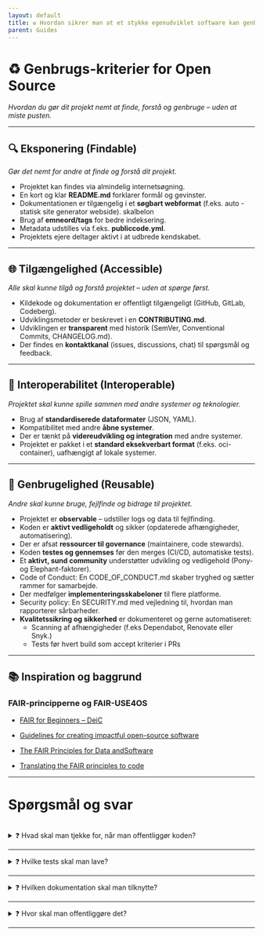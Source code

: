 ```yaml
---
layout: default
title: ♻️ Hvordan sikrer man at et stykke egenudviklet software kan genbruges?
parent: Guides
---
```


# ♻️ Genbrugs-kriterier for Open Source  
*Hvordan du gør dit projekt nemt at finde, forstå og genbruge – uden at miste pusten.*

---

## 🔍 Eksponering (Findable)  
*Gør det nemt for andre at finde og forstå dit projekt.*

- Projektet kan findes via almindelig internetsøgning.
- En kort og klar **README.md** forklarer formål og gevinster.
- Dokumentationen er tilgængelig i et **søgbart webformat** (f.eks. auto - statisk site generator webside). skalbelon
- Brug af **emneord/tags** for bedre indeksering.
- Metadata udstilles via f.eks. **publiccode.yml**.
- Projektets ejere deltager aktivt i at udbrede kendskabet.

---

## 🌐 Tilgængelighed (Accessible)  
*Alle skal kunne tilgå og forstå projektet – uden at spørge først.*

- Kildekode og dokumentation er offentligt tilgængeligt (GitHub, GitLab, Codeberg).
- Udviklingsmetoder er beskrevet i en **CONTRIBUTING.md**.
- Udviklingen er **transparent** med historik (SemVer, Conventional Commits, CHANGELOG.md).
- Der findes en **kontaktkanal** (issues, discussions, chat) til spørgsmål og feedback.

---

## 🔄 Interoperabilitet (Interoperable)  
*Projektet skal kunne spille sammen med andre systemer og teknologier.*

- Brug af **standardiserede dataformater** (JSON, YAML).
- Kompatibilitet med andre **åbne systemer**.
- Der er tænkt på **videreudvikling og integration** med andre systemer.
- Projektet er pakket i et **standard eksekverbart format** (f.eks. oci-container), uafhængigt af lokale systemer.

---

## 🔁 Genbrugelighed (Reusable)  
*Andre skal kunne bruge, fejlfinde og bidrage til projektet.*

- Projektet er **observable** – udstiller logs og data til fejlfinding.
- Koden er **aktivt vedligeholdt** og sikker (opdaterede afhængigheder, automatisering).
- Der er afsat **ressourcer til governance** (maintainere, code stewards).
- Koden **testes og gennemses** før den merges (CI/CD, automatiske tests).
- Et **aktivt, sund community** understøtter udvikling og vedligehold (Pony- og Elephant-faktorer). 
- Code of Conduct: En CODE_OF_CONDUCT.md skaber tryghed og sætter rammer for samarbejde.
- Der medfølger **implementeringsskabeloner** til flere platforme.
- Security policy: En SECURITY.md med vejledning til, hvordan man rapporterer sårbarheder.
- **Kvalitetssikring og sikkerhed** er dokumenteret og gerne automatiseret:
  - Scanning af afhængigheder (f.eks Dependabot, Renovate eller Snyk.)
  - Tests før hvert build som accept kriterier i PRs

---

## 📚 Inspiration og baggrund

### FAIR-principperne og FAIR-USE4OS 

- [FAIR for Beginners – DeiC](https://www.deic.dk/en/data-management/instructions-and-guides/FAIR-for-Beginners)

- [Guidelines for creating impactful open-source software](https://journals.plos.org/ploscompbiol/article?id=10.1371/journal.pcbi.1012045)

- [The FAIR Principles for Data andSoftware](https://researchcodingclub.github.io/slides/2023-08-23-fair-data-and-software.pdf)

- [Translating the FAIR principles to code](https://sites.google.com/sheffield.ac.uk/fair-guidance/your-data-typecode/code-software)

---

# Spørgsmål og svar

<br>

<details>
  <summary>❓ Hvad skal man tjekke for, når man offentliggør koden?</summary>
  <br>
  <strong>✅ Hold koden ren for adgangsoplysninger og miljøspecifikke filer</strong><br>
  Inden I offentliggør koden, skal I sikre, at der ikke ligger nogen form for data i repoet, som kan være følsomme, miljøspecifikke eller irrelevante for andre brugere.
  <pre><code>
📌 Best practice:
  - Brug miljøvariabler til konfiguration – ingen adgangsoplysninger i koden
  - Tilføj en eksempelfil som `config.example.env` og dokumenter hvordan den anvendes
  - Brug `.gitignore` til at udelukke `.env`, `config.*`, `*.log`, `.pem` osv.
  - Dokumentér i `README.md`, hvordan man opsætter miljøet lokalt

🚫 Undgå:
  - Følsomme oplysninger og credentials: API-nøgler, tokens, brugernavne, adgangskoder
  - Miljøspecifikke filer: Produktionskonfigurationer, interne URL’er, IP-adresser
  - Data og logfiler: Produktionsdata, testdata med rigtige oplysninger
  - Intern kontekst: Referencer til interne systemer eller dokumentation
  - Midlertidige filer: Lokale udviklingsfiler, cache, build-artifacts

✅ Men inkluder gerne:
  - Syntetiske eller anonymiserede data til eksempler og tests
  - Eksempelfiler til konfiguration, f.eks. `config.example.env`
  - Dokumentation for hvordan man selv tilføjer konfiguration
  </code></pre>
</details>

---

<details>
  <summary>❓ Hvilke tests skal man lave?</summary>
  <br>
  <strong>✅ Automatiske tests og dokumenteret testmiljø øger kvaliteten</strong><br>
  For at sikre at softwaren fungerer som forventet – både nu og i fremtiden – bør der være automatiske tests og en klar beskrivelse af testmiljøet.
  <pre><code>
📌 Best practice:
  - Automatiske tests med CI-værktøjer som GitHub Actions eller GitLab CI
  - Linting og formattering med IDE eller CI
  - Enhedstests og integrationstests – gerne med input fra brugere
  - Dokumentér teststrategi og testdata i `tests/` eller `README.md`
  - Inkluder eksempelfiler til testmiljøopsætning

🚫 Undgå:
  - Tests der afhænger af interne systemer eller netværk

✅ Men inkluder gerne:
  - CI-konfiguration: f.eks. `.github/workflows/test.yml`
  - Eksempler på testkommandoer i `README.md` eller `CONTRIBUTING.md`
  - Syntetiske testdata til realistiske scenarier
  </code></pre>
</details>

---

<details>
  <summary>❓ Hvilken dokumentation skal man tilknytte?</summary>
  <br>
  <strong>✅ God dokumentation gør projektet lettere at forstå og genbruge</strong><br>
  Dokumentation er en nøglekomponent i open source-projekter – både for nye brugere og for genbrug.
  <pre><code>
📌 Best practice:
  - Inkluder altid en README.md med introduktion og brug
  - Vis konkrete eksempler på anvendelse
  - Beskriv miljøopsætning og nødvendige variabler
  - Tilføj templates til udrulning med åbne værktøjer

🚫 Undgå:
  - Ufuldstændig eller forældet dokumentation
  - Antagelser om intern viden
  - Dokumentation i lukkede systemer eller proprietære formater

✅ Men inkluder gerne:
  - Diagrammer og arkitekturtegninger (f.eks. Mermaid)
  - Links til relevante issues eller diskussioner
  - En `CONTRIBUTING.md` med bidragsvejledning
  </code></pre>
</details>

---

<details>
  <summary>❓ Hvor skal man offentliggøre det?</summary>
  <br>
  <strong>✅ Brug åbne og tilgængelige platforme</strong><br>
  For at sikre at din kode er nem at finde og bidrage til, bør du bruge en platform med versionsstyring og samarbejdsværktøjer.
  <pre><code>

📌 Best practice:
  - Brug GitHub, GitLab, Codeberg eller SourceHut
  - Gør projektet offentligt
  - Tilføj en open source-licens (MIT, Apache 2.0, GPL)
  - Brug README.md som landing page

🚫 Undgå:
  - Lukkede platforme eller interne systemer
  - At offentliggøre uden README, licens eller dokumentation
  - Platforme uden versionsstyring (f.eks. Google Drive)

✅ Men inkluder gerne:
  - Link til repoet i artikler, præsentationer eller dokumenter
  - `CONTRIBUTING.md` og `CODE_OF_CONDUCT.md` for bidrag
  </code></pre>
</details>

---